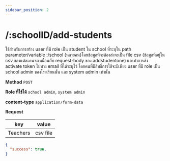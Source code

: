 ```yaml
---
sidebar_position: 2
---
```


# /:schoolID/add-students


ใช้สำหรับการสร้าง user ที่มี role เป็น student ใน school ที่ระบุใน path parameter/variable :/school (หลายคน)โดยข้อมูลที่จะต้องส่งจะเป็น file csv (ข้อมูลที่อยู่ใน csv ของแต่ละคนจะเหมือนกับ request-body ของ addstudentone) และทำการส่ง activate token ไปทาง email ที่ได้ระบุไว้ โดยคนที่มีสิทธิ์การใช้จะมีเพียง user ที่มี role เป็น school admin ของโรงเรียนนั้น และ system admin เท่านั้น

**Method** `POST`


**Role ที่ใช้ได้** `school admin`, `system admin`


**content-type** `application/form-data`


**Request**

| key         | value       |
| ----------- | ----------- |
| Teachers    | csv file    |


```json title="Response"
{
  "success": true,
}
```